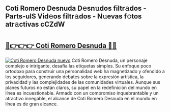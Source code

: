## Coti Romero Desnuda D𝚎sn𝚞dos filtr𝚊dos - Parts-ulS Vid𝚎os filtr𝚊dos - N𝚞evas f𝚘tos atr𝚊ctivas cCZdW

# <h2><a href="http://mbabdyf.tromn.icu/?c=Coti+Romero+Desnuda">🔗👉👉👉 Coti Romero Desnuda 🔗🔗</a></h2>

[![Coti Romero Desnuda nuevo](https://i.imgur.com/pEAQMta.gif)](http://mbabdyf.tromn.icu/?c=Coti+Romero+Desnuda)
Coti Romero Desnuda, un personaje complejo e intrigante, desafía las etiquetas simples. Su enfoque poco ortodoxo para construir una personalidad web ha magnetizado y ofendido a los seguidores, generando debates sobre la expresión artística, la privacidad y las complejidades de las comunidades virtuales. Aunque sus planes futuros no están claros, su papel en la redefinición del mundo en línea es incuestionable. Armado con un compromiso inquebrantable y un atractivo innegable, el alcance de Coti Romero Desnuda en el mundo en línea es de gran alcance.
